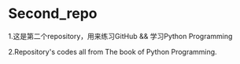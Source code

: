 # Second_repo

1.这是第二个repository，用来练习GitHub && 学习Python Programming

2.Repository's codes all from The book of Python Programming.
